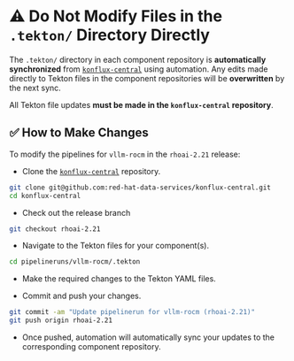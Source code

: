 # ⚠️ Do Not Modify Files in the `.tekton/` Directory Directly

The `.tekton/` directory in each component repository is **automatically synchronized** from [`konflux-central`](https://github.com/red-hat-data-services/konflux-central) using automation. Any edits made directly to Tekton files in the component repositories will be **overwritten** by the next sync.

All Tekton file updates **must be made in the `konflux-central` repository**.

## ✅ How to Make Changes

To modify the pipelines for `vllm-rocm` in the `rhoai-2.21` release:

- Clone the [`konflux-central`](https://github.com/red-hat-data-services/konflux-central) repository.

```bash
git clone git@github.com:red-hat-data-services/konflux-central.git
cd konflux-central
```

- Check out the release branch

```bash
git checkout rhoai-2.21
```

- Navigate to the Tekton files for your component(s).

```bash
cd pipelineruns/vllm-rocm/.tekton
```

- Make the required changes to the Tekton YAML files.

- Commit and push your changes.

```bash
git commit -am "Update pipelinerun for vllm-rocm (rhoai-2.21)"
git push origin rhoai-2.21
```

- Once pushed, automation will automatically sync your updates to the corresponding component repository.
